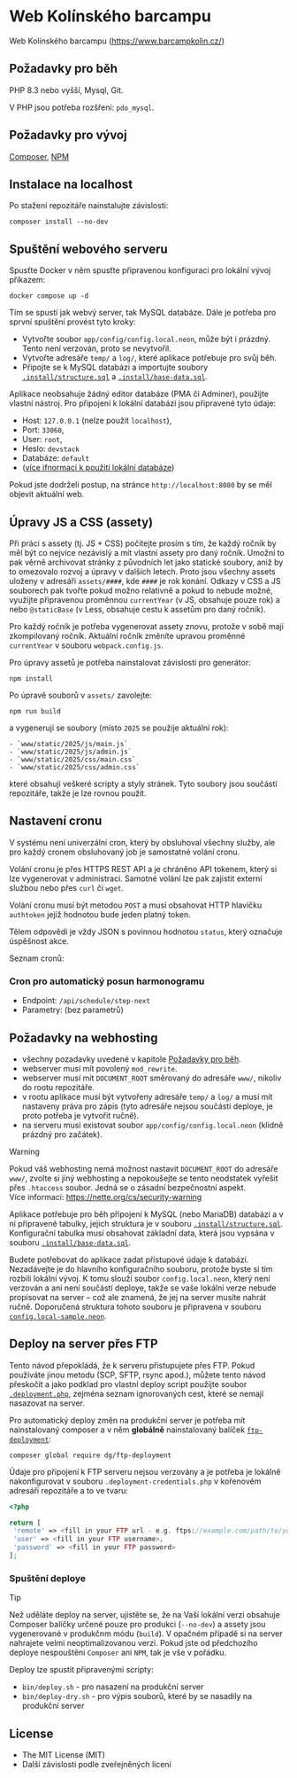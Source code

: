Web Kolínského barcampu
======================

Web Kolínského barcampu (https://www.barcampkolin.cz/)


Požadavky pro běh
-----------------

PHP 8.3 nebo vyšší, Mysql, Git.

V PHP jsou potřeba rozšření: `pdo_mysql`.


Požadavky pro vývoj
-----------------

[Composer](https://getcomposer.org/), [NPM](https://www.npmjs.com/)


Instalace na localhost
----------------------

Po stažení repozitáře nainstalujte závislosti:

```shell
composer install --no-dev
```

Spuštění webového serveru
-------------------------
Spusťte Docker v něm spusťte připravenou konfiguraci pro lokální vývoj příkazem:

```shell
docker compose up -d
```

Tím se spustí jak webvý server, tak MySQL databáze. Dále je potřeba pro sprvní spuštění provést tyto kroky:

- Vytvořte soubor `app/config/config.local.neon`, může být i prázdný. Tento není verzován, proto se nevytvořil.
- Vytvořte adresáře `temp/` a `log/`, které aplikace potřebuje pro svůj běh.
- Připojte se k MySQL databázi a importujte soubory
  [`.install/structure.sql`](.install/structure.sql) a [`.install/base-data.sql`](.install/base-data.sql).

Aplikace neobsahuje žádný editor databáze (PMA či Adminer), použijte vlastní nástroj. Pro připojení k lokální databázi
jsou připravené tyto údaje:

- Host: `127.0.0.1` (nelze použít `localhost`),
- Port: `33060`,
- User: `root`,
- Heslo: `devstack`
- Databáze: `default`
- ([více ifnormací k použití lokální databáze](https://github.com/jakubboucek/docker-lamp-devstack/blob/master/README.md#connecting-to-mysql))

Pokud jste dodrželi postup, na stránce `http://localhost:8080` by se měl objevit aktuální web.

Úpravy JS a CSS (assety)
------------------------

Při práci s assety (tj. JS + CSS) počítejte prosím s tím, že každý ročník by měl být co nejvíce nezávislý a mít vlastní
assety pro daný ročník. Umožní to pak věrně archivovat stránky z původních let jako statické soubory, aniž by to omezovalo
rozvoj a úpravy v dalších letech. Proto jsou všechny assets uloženy v adresáři `assets/####`, kde `####` je rok konání.
Odkazy v CSS a JS souborech pak tvořte pokud možno relativně a pokud to nebude možné, využijte připravenou proměnnou
`currentYear` (v JS, obsahuje pouze rok) a nebo `@staticBase` (v Less, obsahuje cestu k assetům pro daný ročník).

Pro každý ročník je potřeba vygenerovat assety znovu, protože v sobě mají zkompilovaný ročník. Aktuální ročník změníte
upravou proměnné `currentYear` v souboru `webpack.config.js`.

Pro úpravy assetů je potřeba nainstalovat závislosti pro generátor:

```shell
npm install
```

Po úpravě souborů v `assets/` zavolejte:

```shell
npm run build
```

a vygenerují se soubory (místo `2025` se použije aktuální rok):

```shell
- `www/static/2025/js/main.js`
- `www/static/2025/js/admin.js`
- `www/static/2025/css/main.css`
- `www/static/2025/css/admin.css`
```

které obsahují veškeré scripty a styly stránek. Tyto soubory jsou součástí repozitáře, takže je lze
rovnou použít.

Nastavení cronu
--------------

V systému není univerzální cron, který by obsluhoval všechny služby, ale pro každý cronem obsluhovaný
job je samostatné volání cronu. 

Volání cronu je přes HTTPS REST API a je chráněno API tokenem, který si lze vygenerovat v administraci.
Samotné volání lze pak zajistit externí službou nebo přes `curl` či `wget`.

Volání cronu musí být metodou `POST` a musí obsahovat HTTP hlavičku `authtoken` jejíž hodnotou bude
jeden platný token.

Tělem odpovědi je vždy JSON s povinnou hodnotou `status`, který označuje úspěšnost akce. 

Seznam cronů:

### Cron pro automatický posun harmonogramu

- Endpoint: `/api/schedule/step-next`
- Parametry: (bez parametrů)


Požadavky na webhosting
-----------------------

- všechny pozadavky uvedené v kapitole [Požadavky pro běh](#požadavky-pro-běh).
- webserver musí mít povolený `mod_rewrite`.
- webserver musí mít `DOCUMENT_ROOT` směrovaný do adresáře `www/`, nikoliv do rootu repozitáře.
- v rootu aplikace musí být vytvořeny adresáře `temp/` a `log/` a musí mít nastaveny práva pro zápis (tyto adresáře
    nejsou součástí deploye, je proto potřeba je vytvořit ručně).
- na serveru musí existovat soubor `app/config/config.local.neon` (klidně prázdný pro začátek).

> [!WARNING]
> Pokud váš webhosting nemá možnost nastavit `DOCUMENT_ROOT` do adresáře `www/`, zvolte si jiný webhosting
> a nepokoušejte se tento neodstatek vyřešit přes `.htaccess` soubor. Jedná se o zásadní bezpečnostní aspekt.\
> Více informací: https://nette.org/cs/security-warning

Aplikace potřebuje pro běh připojení k MySQL (nebo MariaDB) databázi a v ní připravené tabulky, jejich struktura je
v souboru [`.install/structure.sql`](.install/structure.sql). Konfigurační tabulka musí obsahovat základní data, která
jsou vypsána v souboru [`.install/base-data.sql`](.install/base-data.sql).

Budete potřebovat do aplikace zadat přístupové údaje k databázi. Nezadávejte je do hlavního konfiguračního souboru,
protože byste si tím rozbili lokální vývoj. K tomu slouží soubor `config.local.neon`, který není verzován a ani
není součástí deploye, takže se vaše lokální verze nebude propisovat na server – což ale znamená, že jej na server
musíte nahrát ručně. Doporučená struktura tohoto souboru je připravena v souboru
[`config.local-sample.neon`](app/config/config.local-sample.neon).

Deploy na server přes FTP
-------------------------

Tento návod přepokládá, že k serveru přistupujete přes FTP. Pokud používáte jinou metodu (SCP, SFTP, rsync apod.),
můžete tento návod přeskočit a jako podklad pro vlastní deploy script použijte soubor [`.deployment.php`](.deployment.php),
zejména seznam ignorovaných cest, které se nemají nasazovat na server.

Pro automatický deploy změn na produkční server je potřeba mít nainstalovaný composer a v něm **globálně** nainstalovaný
balíček [`ftp-deployment`](https://github.com/dg/ftp-deployment):

```shell
composer global require dg/ftp-deployment
```

Údaje pro připojení k FTP serveru nejsou verzovány a je potřeba je lokálně nakonfigurovat v souboru
`.deployment-credentials.php` v kořenovém adresáři repozitáře a to ve tvaru: 

```php
<?php

return [
 'remote' => <fill in your FTP url - e.g. ftps://example.com/path/to/your/dir>,
 'user' => <fill in your FTP username>,
 'password' => <fill in your FTP password>
];
```

### Spuštění deploye

>[!TIP]
> Než uděláte deploy na server, ujistěte se, že na Vaší lokální verzi obsahuje Composer balíčky určené pouze pro produkci
> (`--no-dev`) a assety jsou vygenerované v produkčnm módu (`build`). V opačném případě si na server nahrajete velmi
> neoptimalizovanou verzi. Pokud jste od předchozího deploye nespouštěni `Composer` ani `NPM`, tak je vše v pořádku.

Deploy lze spustit připravenými scripty:

- `bin/deploy.sh` - pro nasazení na produkční server
- `bin/deploy-dry.sh` - pro výpis souborů, které by se nasadily na produkční server

License
-------
- The MIT License (MIT)
- Další závislosti podle zveřejněných licení
